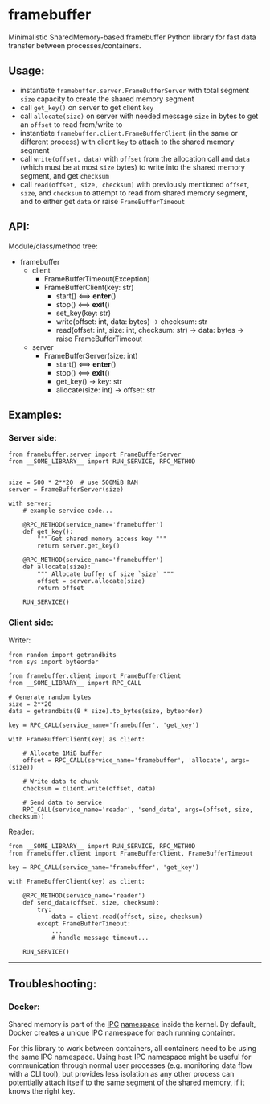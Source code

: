 # framebuffer

Minimalistic SharedMemory-based framebuffer Python library for fast data
transfer between processes/containers.

## Usage:

- instantiate `framebuffer.server.FrameBufferServer` with total segment `size`
  capacity to create the shared memory segment
- call `get_key()` on server to get client `key`
- call `allocate(size)` on server with needed message `size` in bytes to get an
  `offset` to read from/write to
- instantiate `framebuffer.client.FrameBufferClient` (in the same or different
  process) with client `key` to attach to the shared memory segment
- call `write(offset, data)` with `offset` from the allocation call and `data`
  (which must be at most `size` bytes) to write into the shared memory
  segment, and get `checksum`
- call `read(offset, size, checksum)` with previously mentioned `offset`,
  `size`, and `checksum` to attempt to read from shared memory segment,
  and to either get `data` or raise `FrameBufferTimeout`


## API:

Module/class/method tree:

- framebuffer
    - client
        - FrameBufferTimeout(Exception)
        - FrameBufferClient(key: str)
            - start()  <==>  __enter__()
            - stop()   <==>  __exit__()
            - set_key(key: str)
            - write(offset: int, data: bytes) -> checksum: str
            - read(offset: int, size: int, checksum: str) -> data: bytes
                                                          -> raise FrameBufferTimeout
    - server
        - FrameBufferServer(size: int)
            - start()  <==>  __enter__()
            - stop()   <==>  __exit__()
            - get_key() -> key: str
            - allocate(size: int) -> offset: str


## Examples:

### Server side:

```python3
from framebuffer.server import FrameBufferServer
from __SOME_LIBRARY__ import RUN_SERVICE, RPC_METHOD


size = 500 * 2**20  # use 500MiB RAM
server = FrameBufferServer(size)

with server:
    # example service code...

    @RPC_METHOD(service_name='framebuffer')
    def get_key():
        """ Get shared memory access key """
        return server.get_key()

    @RPC_METHOD(service_name='framebuffer')
    def allocate(size):
        """ Allocate buffer of size `size` """
        offset = server.allocate(size)
        return offset

    RUN_SERVICE()
```

### Client side:

Writer:

```python3
from random import getrandbits
from sys import byteorder

from framebuffer.client import FrameBufferClient
from __SOME_LIBRARY__ import RPC_CALL

# Generate random bytes
size = 2**20
data = getrandbits(8 * size).to_bytes(size, byteorder)

key = RPC_CALL(service_name='framebuffer', 'get_key')

with FrameBufferClient(key) as client:

    # Allocate 1MiB buffer
    offset = RPC_CALL(service_name='framebuffer', 'allocate', args=(size))
    
    # Write data to chunk
    checksum = client.write(offset, data)

    # Send data to service
    RPC_CALL(service_name='reader', 'send_data', args=(offset, size, checksum))
```

Reader:

```python3
from __SOME_LIBRARY__ import RUN_SERVICE, RPC_METHOD
from framebuffer.client import FrameBufferClient, FrameBufferTimeout

key = RPC_CALL(service_name='framebuffer', 'get_key')

with FrameBufferClient(key) as client:

    @RPC_METHOD(service_name='reader')
    def send_data(offset, size, checksum):
        try:
            data = client.read(offset, size, checksum)
        except FrameBufferTimeout:
            ...
            # handle message timeout...

    RUN_SERVICE()
```

---

## Troubleshooting:

### Docker:

Shared memory is part of the
[IPC](https://man7.org/linux/man-pages/man7/ipc_namespaces.7.html)
[namespace](https://man7.org/linux/man-pages/man7/namespaces.7.html)
inside the kernel.  By default, Docker creates a unique IPC namespace for each
running container.

For this library to work between containers, all containers need to be using
the same IPC namespace. Using `host` IPC namespace might be useful for
communication through normal user processes (e.g. monitoring data flow with a
CLI tool), but provides less isolation as any other process can potentially
attach itself to the same segment of the shared memory, if it knows the right
key.
